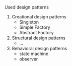 Used design patterns

1) Creational design patterns
   - Singleton
   - Simple Factory
   - Abstract Factory
2) Structural design patterns
   - ...
3) Behavioral design patterns
   - state machine
   - observer